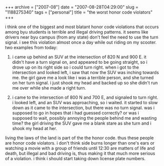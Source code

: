 +++
archive = ["2007-08"]
date = "2007-08-28T04:29:00"
slug = "1188275340"
tags = ["personal"]
title = "the worst honor code violators"
+++

i think one of the biggest and most blatant honor code violations that
occurs among byu students is terrible and illegal driving patterns. it
seems like drivers near byu campus (from any state) don't feel the need to
use the turn signal. i see this violation almost once a day while out
riding on my scooter. two examples from today:   
  
1. i came up behind an SUV at the intersection of 820 N and 900 E. it
  didn't have a turn signal on, and appeared to be going straight, so
  i drove up on its right side so i could turn right. when i got to the
  intersection and looked left, i saw that now the SUV was inching towards
  me. the girl gave me a look like i was a terrible person, and she turned
  on her turn signal. i just shook my head and backed up so she didn't run
  me over while she made a right turn.  
  
2. i came to the intersection of 800 N and 700 E, and signaled to turn
  right. i looked left, and an SUV was approaching, so i waited. it
  started to slow down as it came to the intersection, but there was no
  turn signal. was i supposed to go in hopes that i had guessed correctly?
  or was i supposed to wait, possibly annoying the people behind me and
  wasting time? the girl driving the SUV gave me a blank stare as she turn
  and i shook my head at her.  
  
living the laws of the land is part of the the honor code. thus these
people are honor code violators. i don't think side burns longer than
one's ears or watching a movie with a group of friends until 12:30 are
matters of life and death, but illegal and bad driving is, thus making it
that much more serious of a violation. i think i should start taking down
license plate numbers.

